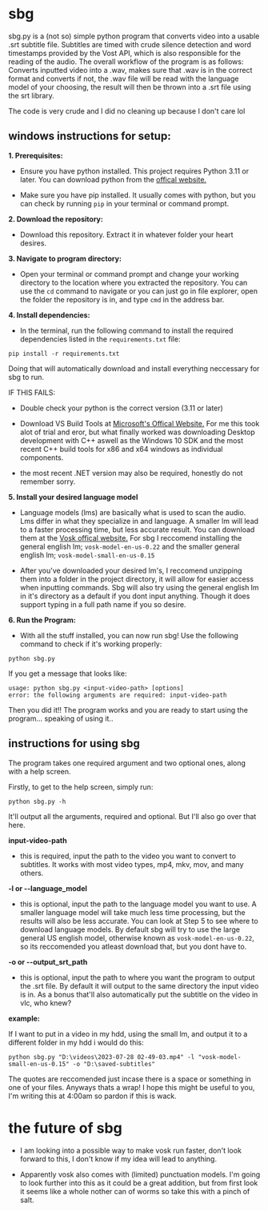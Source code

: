 # sbg 
sbg.py is a (not so) simple python program that converts video into a usable .srt subtitle file. Subtitles are timed with crude silence detection and word timestamps provided by the Vost API, which is also responsible for the reading of the audio. The overall workflow of the program is as follows: Converts inputted video into a .wav, makes sure that .wav is in the correct format and converts if not, the .wav file will be read with the language model of your choosing, the result will then be thrown into a .srt file using the srt library. 

The code is very crude and I did no cleaning up because I don't care lol


## windows instructions for setup:

**1. Prerequisites:**

- Ensure you have python installed. This project requires Python 3.11 or later. You can download python from the [offical website.](https://www.python.org/downloads/)

- Make sure you have pip installed. It usually comes with python, but you can check by running `pip` in your terminal or command prompt. 

**2. Download the repository:**

- Download this repository. Extract it in whatever folder your heart desires.

**3. Navigate to program directory:**

- Open your terminal or command prompt and change your working directory to the location where you extracted the repository. You can use the `cd` command to navigate or you can just go in file explorer, open the folder the repository is in, and type `cmd` in the address bar.

**4. Install dependencies:**

- In the terminal, run the following command to install the required dependencies listed in the `requirements.txt` file:

```
pip install -r requirements.txt
```

Doing that will automatically download and install everything neccessary for sbg to run. 

IF THIS FAILS:

- Double check your python is the correct version (3.11 or later)

- Download VS Build Tools at [Microsoft's Offical Website.](https://visualstudio.microsoft.com/downloads/) For me this took alot of trial and eror, but what finally worked was downloading Desktop development with C++ aswell as the Windows 10 SDK and the most recent C++ build tools for x86 and x64 windows as individual components.

- the most recent .NET version may also be required, honestly do not remember sorry. 

**5. Install your desired language model**

- Language models (lms) are basically what is used to scan the audio. Lms differ in what they specialize in and language. A smaller lm will lead to a faster processing time, but less accurate result. You can download them at the [Vosk offical website.](https://alphacephei.com/vosk/models) For sbg I reccomend installing the general english lm; `vosk-model-en-us-0.22` and the smaller general english lm; `vosk-model-small-en-us-0.15`

- After you've downloaded your desired lm's, I reccomend unzipping them into a folder in the project directory, it will allow for easier access when inputting commands. Sbg will also try using the general english lm in it's directory as a default if you dont input anything. Though it does support typing in a full path name if you so desire. 

**6. Run the Program:**

- With all the stuff installed, you can now run sbg! Use the following command to check if it's working properly:

```python sbg.py```

If you get a message that looks like:

```
usage: python sbg.py <input-video-path> [options]
error: the following arguments are required: input-video-path
```

Then you did it!! The program works and you are ready to start using the program... speaking of using it..


## instructions for using sbg

The program takes one required argument and two optional ones, along with a help screen. 

Firstly, to get to the help screen, simply run:

```
python sbg.py -h
```

It'll output all the arguments, required and optional. But I'll also go over that here. 

**input-video-path**

- this is required, input the path to the video you want to convert to subtitles. It works with most video types, mp4, mkv, mov, and many others. 

**-l or --language_model**

- this is optional, input the path to the language model you want to use. A smaller language model will take much less time processing, but the results will also be less accurate. You can look at Step 5 to see where to download language models. By default sbg will try to use the large general US english model, otherwise known as `vosk-model-en-us-0.22`, so its reccomended you atleast download that, but you dont have to. 

**-o or --output_srt_path**

- this is optional, input the path to where you want the program to output the .srt file. By default it will output to the same directory the input video is in. As a bonus that'll also automatically put the subtitle on the video in vlc, who knew? 

**example:**

If I want to put in a video in my hdd, using the small lm, and output it to a different folder in my hdd i would do this:

```
python sbg.py "D:\videos\2023-07-28 02-49-03.mp4" -l "vosk-model-small-en-us-0.15" -o "D:\saved-subtitles"
```

The quotes are reccomended just incase there is a space or something in one of your files. Anyways thats a wrap! I hope this might be useful to you, I'm writing this at 4:00am so pardon if this is wack. 

# the future of sbg

- I am looking into a possible way to make vosk run faster, don't look forward to this, I don't know if my idea will lead to anything.

- Apparently vosk also comes with (limited) punctuation models. I'm going to look further into this as it could be a great addition, but from first look it seems like a whole nother can of worms so take this with a pinch of salt.  
